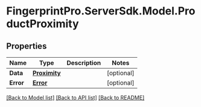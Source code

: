 # FingerprintPro.ServerSdk.Model.ProductProximity
## Properties

Name | Type | Description | Notes
------------ | ------------- | ------------- | -------------
**Data** | [**Proximity**](Proximity.md) |  | [optional] 
**Error** | [**Error**](Error.md) |  | [optional] 

[[Back to Model list]](../README.md#documentation-for-models) [[Back to API list]](../README.md#documentation-for-api-endpoints) [[Back to README]](../README.md)

